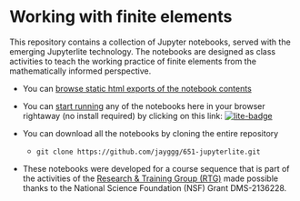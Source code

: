 # Working with finite elements

This repository contains a collection of Jupyter notebooks, served with  the emerging Jupyterlite technology. The notebooks are designed as class activities to teach the working practice of finite elements from the mathematically informed perspective.



- You can [browse static html exports of the notebook contents](https://web.pdx.edu/~gjay/teaching/mth651_2023/651-jupyterlite/FEMnotebooks/0_INDEX.html)

- You can [start running](https://jayggg.github.io/651-jupyterlite/lab?path=0_INDEX.ipynb) any of the notebooks here in your browser rightaway (no install required)  by clicking on this link:
[![lite-badge](https://jupyterlite.rtfd.io/en/latest/_static/badge.svg)](https://jayggg.github.io/651-jupyterlite/lab?path=0_INDEX.ipynb)

- You can download all the notebooks by  cloning the entire repository 

	* `git clone https://github.com/jayggg/651-jupyterlite.git` 

- These notebooks were developed for a course sequence that is part of  the activities of the [Research \& Training Group (RTG)](https://sites.google.com/pdx.edu/rtg-in-cades) made possible thanks to the National Science Foundation (NSF) Grant DMS-2136228. 
